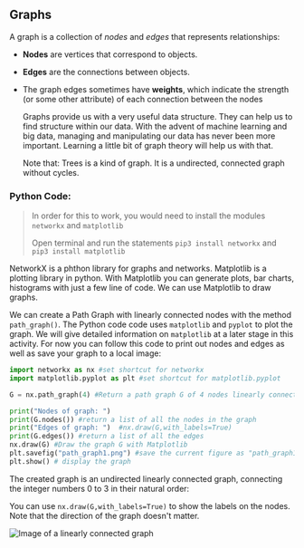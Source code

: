 <!--title={Graphs}-->

<!--badges={Python:10}-->

<!--concepts={introToGraphs, pythonCode}-->

## Graphs

A graph is a collection of *nodes* and *edges* that represents relationships:

- **Nodes** are vertices that correspond to objects.

- **Edges** are the connections between objects.

- The graph edges sometimes have **weights**, which indicate the strength (or some other attribute) of each connection between the nodes

  Graphs provide us with a very useful data structure. They can help us to find structure within our data. With the advent of machine learning and big data, managing and manipulating our data has never been more important. Learning a little bit of graph theory will help us with that.
  
  Note that: Trees is a kind of graph. It is a undirected, connected graph without cycles.

### Python Code:

> In order for this to work, you would need to install the modules `networkx` and `matplotlib`
>
> Open terminal and run the statements `pip3 install networkx` and `pip3 install matplotlib`

NetworkX is a phthon library for graphs and networks. Matplotlib is a plotting library in python. With Matplotlib you can generate plots, bar charts, histograms with just a few line of code. We can use Matplotlib to draw graphs.

We can create a Path Graph with linearly connected nodes with the method `path_graph()`. The Python code code uses `matplotlib` and `pyplot` to plot the graph. We will give detailed information on `matplotlib` at a later stage in this activity. For now you can follow this code to print out nodes and edges as well as save your graph to a local image:

```python
import networkx as nx #set shortcut for networkx
import matplotlib.pyplot as plt #set shortcut for matplotlib.pyplot

G = nx.path_graph(4) #Return a path graph G of 4 nodes linearly connected by 4-1 edges

print("Nodes of graph: ")
print(G.nodes()) #return a list of all the nodes in the graph
print("Edges of graph: ")  #nx.draw(G,with_labels=True)
print(G.edges()) #return a list of all the edges
nx.draw(G) #Draw the graph G with Matplotlib
plt.savefig("path_graph1.png") #save the current figure as "path_graph1.png"
plt.show() # display the graph
```

The created graph is an undirected linearly connected graph, connecting the integer numbers 0 to 3 in their natural order: 

You can use `nx.draw(G,with_labels=True)` to show the labels on the nodes. Note that the direction of the graph doesn't matter.

![Image of a linearly connected graph](https://tva1.sinaimg.cn/large/006tNbRwgy1gbk20rnl76j30hs0dct8q.jpg)